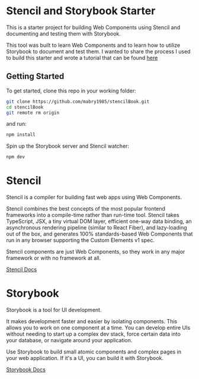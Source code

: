 # Stencil and Storybook Starter

This is a starter project for building Web Components using Stencil and documenting and testing them with Storybook.

This tool was built to learn Web Components and to learn how to utilize Storybook to document and test them. I wanted to share the process I used to build this starter and wrote a tutorial that can be found [here](https://mabrycodes.medium.com/build-a-stencil-and-storybook-environment-74ab7ef9a109)

## Getting Started

To get started, clone this repo in your working folder:

```bash
git clone https://github.com/mabry1985/stencilBook.git
cd stencilBook
git remote rm origin
```

and run:

```bash
npm install
```

Spin up the Storybook server and Stencil watcher:  
```bash
npm dev
```

# Stencil

Stencil is a compiler for building fast web apps using Web Components.

Stencil combines the best concepts of the most popular frontend frameworks into a compile-time rather than run-time tool.  Stencil takes TypeScript, JSX, a tiny virtual DOM layer, efficient one-way data binding, an asynchronous rendering pipeline (similar to React Fiber), and lazy-loading out of the box, and generates 100% standards-based Web Components that run in any browser supporting the Custom Elements v1 spec.

Stencil components are just Web Components, so they work in any major framework or with no framework at all.

[Stencil Docs](https://stenciljs.com/docs/my-first-component)

# Storybook

Storybook is a tool for UI development. 

It makes development faster and easier by isolating components. This allows you to work on one component at a time. You can develop entire UIs without needing to start up a complex dev stack, force certain data into your database, or navigate around your application.

Use Storybook to build small atomic components and complex pages in your web application. If it's a UI, you can build it with Storybook.

[Storybook Docs](https://storybook.js.org/docs/react/get-started/introduction)

